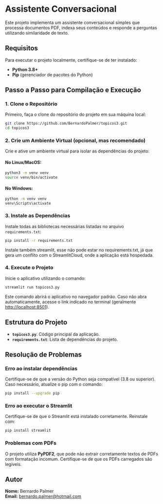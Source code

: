 # Assistente Conversacional

Este projeto implementa um assistente conversacional simples que processa documentos PDF, indexa seus conteúdos e responde a perguntas utilizando similaridade de texto.

## Requisitos

Para executar o projeto localmente, certifique-se de ter instalado:

- **Python 3.8+**
- **Pip** (gerenciador de pacotes do Python)

## Passo a Passo para Compilação e Execução

### 1. Clone o Repositório

Primeiro, faça o clone do repositório do projeto em sua máquina local:

```bash
git clone https://github.com/BernardoPalmer/topicos3.git
cd topicos3
```

### 2. Crie um Ambiente Virtual (opcional, mas recomendado)

Crie e ative um ambiente virtual para isolar as dependências do projeto:

#### No Linux/MacOS:

```bash
python3 -m venv venv
source venv/bin/activate
```

#### No Windows:

```bash
python -m venv venv
venv\Scripts\activate
```

### 3. Instale as Dependências

Instale todas as bibliotecas necessárias listadas no arquivo `requirements.txt`:

```bash
pip install -r requirements.txt
```

Instale também streamlit, esse não pode estar no requirements.txt, já que gera um conflito com o StreamlitCloud, onde a aplicação está hospedada.

### 4. Execute o Projeto

Inicie o aplicativo utilizando o comando:

```bash
streamlit run topicos3.py
```

Este comando abrirá o aplicativo no navegador padrão. Caso não abra automaticamente, acesse o link indicado no terminal (geralmente [http://localhost:8501](http://localhost:8501)).

## Estrutura do Projeto

- **`topicos3.py`**: Código principal da aplicação.
- **`requirements.txt`**: Lista de dependências do projeto.

## Resolução de Problemas

### Erro ao instalar dependências

Certifique-se de que a versão do Python seja compatível (3.8 ou superior). Caso necessário, atualize o pip com o comando:

```bash
pip install --upgrade pip
```

### Erro ao executar o Streamlit

Certifique-se de que o Streamlit está instalado corretamente. Reinstale com:

```bash
pip install streamlit
```

### Problemas com PDFs

O projeto utiliza **PyPDF2**, que pode não extrair corretamente textos de PDFs com formatação incomum. Certifique-se de que os PDFs carregados são legíveis.

## Autor

**Nome:** Bernardo Palmer  
**Email:** bernardo.palmer@hotmail.com
